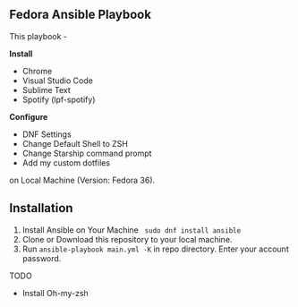 ## Fedora Ansible Playbook

This playbook - 

**Install**
- Chrome
- Visual Studio Code
- Sublime Text
- Spotify (lpf-spotify)

**Configure**
- DNF Settings 
- Change Default Shell to ZSH
- Change Starship command prompt
- Add my custom dotfiles

on Local Machine (Version: Fedora 36).

## Installation
  1. Install Ansible on Your Machine ` sudo dnf install ansible`
  2. Clone or Download this repository to your local machine.
  3. Run `ansible-playbook main.yml -K` in repo directory. Enter your account password.

TODO
- Install Oh-my-zsh

